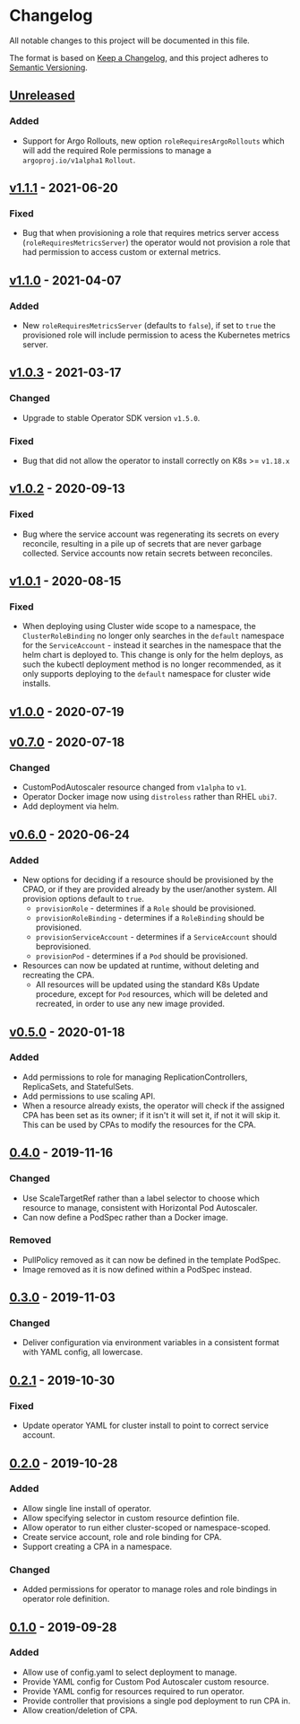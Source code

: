 # Changelog
All notable changes to this project will be documented in this file.

The format is based on [Keep a Changelog](https://keepachangelog.com/en/1.0.0/),
and this project adheres to [Semantic Versioning](https://semver.org/spec/v2.0.0.html).

## [Unreleased]
### Added
- Support for Argo Rollouts, new option `roleRequiresArgoRollouts` which will add the required Role permissions to
manage a `argoproj.io/v1alpha1` `Rollout`.

## [v1.1.1] - 2021-06-20
### Fixed
- Bug that when provisioning a role that requires metrics server access (`roleRequiresMetricsServer`) the operator
would not provision a role that had permission to access custom or external metrics.

## [v1.1.0] - 2021-04-07
### Added
- New `roleRequiresMetricsServer` (defaults to `false`), if set to `true` the provisioned role will include permission
to acess the Kubernetes metrics server.

## [v1.0.3] - 2021-03-17
### Changed
- Upgrade to stable Operator SDK version `v1.5.0`.
### Fixed
- Bug that did not allow the operator to install correctly on K8s >= `v1.18.x`

## [v1.0.2] - 2020-09-13
### Fixed
- Bug where the service account was regenerating its secrets on every reconcile, resulting in a pile up of secrets
that are never garbage collected. Service accounts now retain secrets between reconciles.

## [v1.0.1] - 2020-08-15
### Fixed
- When deploying using Cluster wide scope to a namespace, the `ClusterRoleBinding` no longer only searches in the
`default` namespace for the `ServiceAccount` - instead it searches in the namespace that the helm chart is deployed to.
This change is only for the helm deploys, as such the kubectl deployment method is no longer recommended, as it only
supports deploying to the `default` namespace for cluster wide installs.

## [v1.0.0] - 2020-07-19

## [v0.7.0] - 2020-07-18
### Changed
- CustomPodAutoscaler resource changed from `v1alpha` to `v1`.
- Operator Docker image now using `distroless` rather than RHEL `ubi7`.
- Add deployment via helm.

## [v0.6.0] - 2020-06-24
### Added
- New options for deciding if a resource should be provisioned by the CPAO, or if they are provided already by the
user/another system. All provision options default to `true`.
    - `provisionRole` - determines if a `Role` should be provisioned.
    - `provisionRoleBinding` - determines if a `RoleBinding` should be provisioned.
    - `provisionServiceAccount` - determines if a `ServiceAccount` should beprovisioned.
    - `provisionPod` - determines if a `Pod` should be provisioned.
- Resources can now be updated at runtime, without deleting and recreating the CPA.
    - All resources will be updated using the standard K8s Update procedure, except for `Pod` resources, which will be
    deleted and recreated, in order to use any new image provided.

## [v0.5.0] - 2020-01-18
### Added
- Add permissions to role for managing ReplicationControllers, ReplicaSets, and StatefulSets.
- Add permissions to use scaling API.
- When a resource already exists, the operator will check if the assigned CPA has been set as its owner; if it isn't it
will set it, if not it will skip it. This can be used by CPAs to modify the resources for the CPA.

## [0.4.0] - 2019-11-16
### Changed
- Use ScaleTargetRef rather than a label selector to choose which resource to manage, consistent with Horizontal Pod
Autoscaler.
- Can now define a PodSpec rather than a Docker image.
### Removed
- PullPolicy removed as it can now be defined in the template PodSpec.
- Image removed as it is now defined within a PodSpec instead.

## [0.3.0] - 2019-11-03
### Changed
- Deliver configuration via environment variables in a consistent format with YAML config, all lowercase.

## [0.2.1] - 2019-10-30
### Fixed
- Update operator YAML for cluster install to point to correct service account.

## [0.2.0] - 2019-10-28
### Added
- Allow single line install of operator.
- Allow specifying selector in custom resource defintion file.
- Allow operator to run either cluster-scoped or namespace-scoped.
- Create service account, role and role binding for CPA.
- Support creating a CPA in a namespace.
### Changed
- Added permissions for operator to manage roles and role bindings in operator role definition.

## [0.1.0] - 2019-09-28
### Added
- Allow use of config.yaml to select deployment to manage.
- Provide YAML config for Custom Pod Autoscaler custom resource.
- Provide YAML config for resources required to run operator.
- Provide controller that provisions a single pod deployment to run CPA in.
- Allow creation/deletion of CPA.

[Unreleased]:
https://github.com/jthomperoo/custom-pod-autoscaler-operator/compare/v1.1.1...HEAD
[v1.1.1]: https://github.com/jthomperoo/custom-pod-autoscaler-operator/compare/v1.1.0...v1.1.1
[v1.1.0]: https://github.com/jthomperoo/custom-pod-autoscaler-operator/compare/v1.0.3...v1.1.0
[v1.0.3]: https://github.com/jthomperoo/custom-pod-autoscaler-operator/compare/v1.0.2...v1.0.3
[v1.0.2]: https://github.com/jthomperoo/custom-pod-autoscaler-operator/compare/v1.0.1...v1.0.2
[v1.0.1]: https://github.com/jthomperoo/custom-pod-autoscaler-operator/compare/v1.0.0...v1.0.1
[v1.0.0]: https://github.com/jthomperoo/custom-pod-autoscaler-operator/compare/v0.7.0...v1.0.0
[v0.7.0]: https://github.com/jthomperoo/custom-pod-autoscaler-operator/compare/v0.6.0...v0.7.0
[v0.6.0]: https://github.com/jthomperoo/custom-pod-autoscaler-operator/compare/v0.5.0...v0.6.0
[v0.5.0]: https://github.com/jthomperoo/custom-pod-autoscaler-operator/compare/0.4.0...v0.5.0
[0.4.0]: https://github.com/jthomperoo/custom-pod-autoscaler-operator/compare/0.3.0...0.4.0
[0.3.0]: https://github.com/jthomperoo/custom-pod-autoscaler-operator/compare/0.2.1...0.3.0
[0.2.1]: https://github.com/jthomperoo/custom-pod-autoscaler-operator/compare/0.2.0...0.2.1
[0.2.0]: https://github.com/jthomperoo/custom-pod-autoscaler-operator/compare/0.1.0...0.2.0
[0.1.0]: https://github.com/jthomperoo/custom-pod-autoscaler-operator/releases/tag/0.1.0
